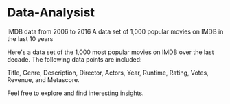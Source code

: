 # Data-Analysist
IMDB data from 2006 to 2016
A data set of 1,000 popular movies on IMDB in the last 10 years

Here's a data set of the 1,000 most popular movies on IMDB over the last decade. The following data points are included:

Title, Genre, Description, Director, Actors, Year, Runtime, Rating, Votes, Revenue, and Metascore.

Feel free to explore and find interesting insights.
